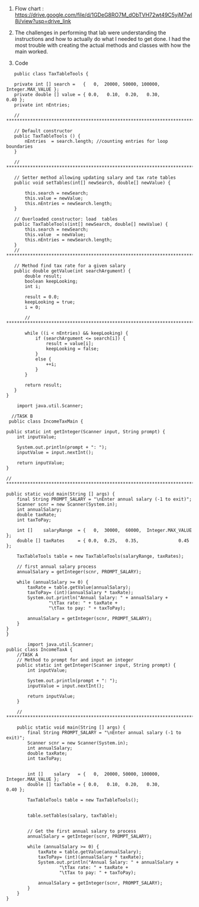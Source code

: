 1. Flow chart : https://drive.google.com/file/d/1GDeG8RO7M_dObTVH72wt49C5yjM7wl8i/view?usp=drive_link

2. The challenges in performing that lab were understanding the instructions and how to actually do what I needed to get done. I had the most trouble with creating the actual methods and classes with how the main worked.

3. Code
 ```
    public class TaxTableTools {
    
    private int [] search =   {   0,  20000, 50000, 100000, Integer.MAX_VALUE };
    private double [] value = { 0.0,   0.10,  0.20,   0.30,              0.40 };
    private int nEntries;

    // ***********************************************************************

    // Default constructor
    public TaxTableTools () {
        nEntries  = search.length; //counting entries for loop boundaries
    }

    // ***********************************************************************

    // Setter method allowing updating salary and tax rate tables
    public void setTables(int[] newSearch, double[] newValue) { 
        
        this.search = newSearch; 
        this.value = newValue;
        this.nEntries = newSearch.length;
    }

    // Overloaded constructor: load  tables 
    public TaxTableTools(int[] newSearch, double[] newValue) { 
        this.search = newSearch;
        this.value  = newValue;
        this.nEntries = newSearch.length;
    }
    // ***********************************************************************

    // Method find tax rate for a given salary
    public double getValue(int searchArgument) {
        double result;        
        boolean keepLooking;  
        int i;                

        result = 0.0;         
        keepLooking = true;   
        i = 0;                

        // ***********************************************************************

        while ((i < nEntries) && keepLooking) {
            if (searchArgument <= search[i]) { 
                result = value[i];
                keepLooking = false;  
            }
            else {
                ++i; 
            }
        }

        return result;
    }
}
 ```
       
        import java.util.Scanner;
 
      //TASK B 
     public class IncomeTaxMain {
    
    public static int getInteger(Scanner input, String prompt) {
        int inputValue;

        System.out.println(prompt + ": ");
        inputValue = input.nextInt();

        return inputValue;
    }

    // ***********************************************************************

    public static void main(String [] args) {
        final String PROMPT_SALARY = "\nEnter annual salary (-1 to exit)";
        Scanner scnr = new Scanner(System.in);
        int annualSalary;
        double taxRate;
        int taxToPay;
        
        int []    salaryRange  = {   0,  30000,  60000,  Integer.MAX_VALUE };
        double [] taxRates     = { 0.0,  0.25,   0.35,               0.45 };
        
        TaxTableTools table = new TaxTableTools(salaryRange, taxRates);

        // first annual salary process
        annualSalary = getInteger(scnr, PROMPT_SALARY);

        while (annualSalary >= 0) {
            taxRate = table.getValue(annualSalary);
            taxToPay= (int)(annualSalary * taxRate);     
            System.out.println("Annual Salary: " + annualSalary +
                    "\tTax rate: " + taxRate +
                    "\tTax to pay: " + taxToPay);
            
            annualSalary = getInteger(scnr, PROMPT_SALARY);
        }
    }
    }

````
        import java.util.Scanner;
public class IncomeTaxA {
    //TASK A 
    // Method to prompt for and input an integer
    public static int getInteger(Scanner input, String prompt) {
        int inputValue;

        System.out.println(prompt + ": ");
        inputValue = input.nextInt();

        return inputValue;
    }

    // ***********************************************************************

    public static void main(String [] args) {
        final String PROMPT_SALARY = "\nEnter annual salary (-1 to exit)";
        Scanner scnr = new Scanner(System.in);
        int annualSalary;
        double taxRate;
        int taxToPay;

     
        int []    salary   = {   0,  20000, 50000, 100000, Integer.MAX_VALUE };
        double [] taxTable = { 0.0,   0.10,  0.20,   0.30,              0.40 };
        
        TaxTableTools table = new TaxTableTools();


        table.setTables(salary, taxTable);


        // Get the first annual salary to process
        annualSalary = getInteger(scnr, PROMPT_SALARY);

        while (annualSalary >= 0) {
            taxRate = table.getValue(annualSalary);
            taxToPay= (int)(annualSalary * taxRate);     
            System.out.println("Annual Salary: " + annualSalary +
                    "\tTax rate: " + taxRate +
                    "\tTax to pay: " + taxToPay);
            
            annualSalary = getInteger(scnr, PROMPT_SALARY);
        }
    }
}
